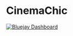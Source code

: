 # CinemaChic
[![Bluejay Dashboard](https://img.shields.io/badge/Bluejay-Dashboard_12-blue.svg)](http://dashboard.bluejay.governify.io/dashboard/script/dashboardLoader.js?dashboardURL=https://reporter.bluejay.governify.io/api/v4/dashboards/tpa-ISPP-2023-GH-ISPP-12_CinemaChic/main)

